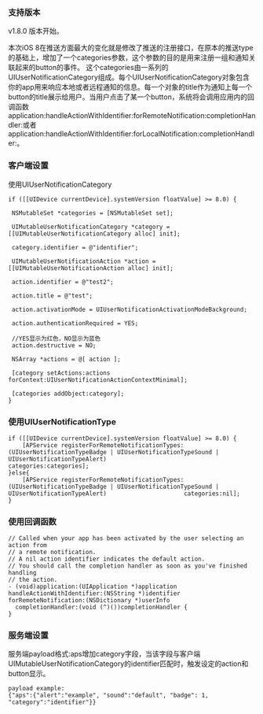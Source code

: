### 支持版本
v1.8.0 版本开始。

本次iOS 8在推送方面最大的变化就是修改了推送的注册接口，在原本的推送type的基础上，增加了一个categories参数，这个参数的目的是用来注册一组和通知关联起来的button的事件。
这个categories由一系列的 UIUserNotificationCategory组成。每个UIUserNotificationCategory对象包含你的app用来响应本地或者远程通知的信息。每一个对象的title作为通知上每一个button的title展示给用户。当用户点击了某一个button，系统将会调用应用内的回调函数application:handleActionWithIdentifier:forRemoteNotification:completionHandler:或者application:handleActionWithIdentifier:forLocalNotification:completionHandler:。

### 客户端设置
使用UIUserNotificationCategory

```
if ([[UIDevice currentDevice].systemVersion floatValue] >= 8.0) {

 NSMutableSet *categories = [NSMutableSet set];

 UIMutableUserNotificationCategory *category = [[UIMutableUserNotificationCategory alloc] init];

 category.identifier = @"identifier";

 UIMutableUserNotificationAction *action = [[UIMutableUserNotificationAction alloc] init];

 action.identifier = @"test2";

 action.title = @"test";

 action.activationMode = UIUserNotificationActivationModeBackground;

 action.authenticationRequired = YES;

 //YES显示为红色，NO显示为蓝色
 action.destructive = NO;

 NSArray *actions = @[ action ];

 [category setActions:actions forContext:UIUserNotificationActionContextMinimal];

 [categories addObject:category];
}
```

### 使用UIUserNotificationType

```
if ([[UIDevice currentDevice].systemVersion floatValue] >= 8.0) {
    [APService registerForRemoteNotificationTypes:(UIUserNotificationTypeBadge | UIUserNotificationTypeSound | UIUserNotificationTypeAlert)                      categories:categories];
}else{
    [APService registerForRemoteNotificationTypes:(UIUserNotificationTypeBadge | UIUserNotificationTypeSound | UIUserNotificationTypeAlert)                      categories:nil];
}
```

### 使用回调函数
```
// Called when your app has been activated by the user selecting an action from
// a remote notification.
// A nil action identifier indicates the default action.
// You should call the completion handler as soon as you've finished handling
// the action.
- (void)application:(UIApplication *)application handleActionWithIdentifier:(NSString *)identifier forRemoteNotification:(NSDictionary *)userInfo
  completionHandler:(void (^)())completionHandler {
}
```

### 服务端设置

服务端payload格式:aps增加category字段，当该字段与客户端UIMutableUserNotificationCategory的identifier匹配时，触发设定的action和button显示。

```
payload example:
{"aps":{"alert":"example", "sound":"default", "badge": 1, "category":"identifier"}}

```